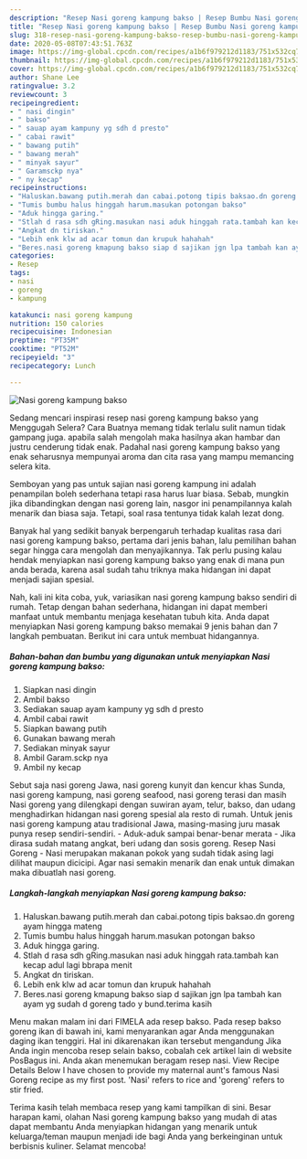 ```yaml
---
description: "Resep Nasi goreng kampung bakso | Resep Bumbu Nasi goreng kampung bakso Yang Sempurna"
title: "Resep Nasi goreng kampung bakso | Resep Bumbu Nasi goreng kampung bakso Yang Sempurna"
slug: 318-resep-nasi-goreng-kampung-bakso-resep-bumbu-nasi-goreng-kampung-bakso-yang-sempurna
date: 2020-05-08T07:43:51.763Z
image: https://img-global.cpcdn.com/recipes/a1b6f979212d1183/751x532cq70/nasi-goreng-kampung-bakso-foto-resep-utama.jpg
thumbnail: https://img-global.cpcdn.com/recipes/a1b6f979212d1183/751x532cq70/nasi-goreng-kampung-bakso-foto-resep-utama.jpg
cover: https://img-global.cpcdn.com/recipes/a1b6f979212d1183/751x532cq70/nasi-goreng-kampung-bakso-foto-resep-utama.jpg
author: Shane Lee
ratingvalue: 3.2
reviewcount: 3
recipeingredient:
- " nasi dingin"
- " bakso"
- " sauap ayam kampuny yg sdh d presto"
- " cabai rawit"
- " bawang putih"
- " bawang merah"
- " minyak sayur"
- " Garamsckp nya"
- " ny kecap"
recipeinstructions:
- "Haluskan.bawang putih.merah dan cabai.potong tipis baksao.dn goreng ayam hingga mateng"
- "Tumis bumbu halus hinggah harum.masukan potongan bakso"
- "Aduk hingga garing."
- "Stlah d rasa sdh gRing.masukan nasi aduk hinggah rata.tambah kan kecap adul lagi bbrapa menit"
- "Angkat dn tiriskan."
- "Lebih enk klw ad acar tomun dan krupuk hahahah"
- "Beres.nasi goreng kmapung bakso siap d sajikan jgn lpa tambah kan ayam yg sudah d goreng tado y bund.terima kasih"
categories:
- Resep
tags:
- nasi
- goreng
- kampung

katakunci: nasi goreng kampung 
nutrition: 150 calories
recipecuisine: Indonesian
preptime: "PT35M"
cooktime: "PT52M"
recipeyield: "3"
recipecategory: Lunch

---
```



![Nasi goreng kampung bakso](https://img-global.cpcdn.com/recipes/a1b6f979212d1183/751x532cq70/nasi-goreng-kampung-bakso-foto-resep-utama.jpg)

Sedang mencari inspirasi resep nasi goreng kampung bakso yang Menggugah Selera? Cara Buatnya memang tidak terlalu sulit namun tidak gampang juga. apabila salah mengolah maka hasilnya akan hambar dan justru cenderung tidak enak. Padahal nasi goreng kampung bakso yang enak seharusnya mempunyai aroma dan cita rasa yang mampu memancing selera kita.

Semboyan yang pas untuk sajian nasi goreng kampung ini adalah penampilan boleh sederhana tetapi rasa harus luar biasa. Sebab, mungkin jika dibandingkan dengan nasi goreng lain, nasgor ini penampilannya kalah menarik dan biasa saja. Tetapi, soal rasa tentunya tidak kalah lezat dong.

Banyak hal yang sedikit banyak berpengaruh terhadap kualitas rasa dari nasi goreng kampung bakso, pertama dari jenis bahan, lalu pemilihan bahan segar hingga cara mengolah dan menyajikannya. Tak perlu pusing kalau hendak menyiapkan nasi goreng kampung bakso yang enak di mana pun anda berada, karena asal sudah tahu triknya maka hidangan ini dapat menjadi sajian spesial.


Nah, kali ini kita coba, yuk, variasikan nasi goreng kampung bakso sendiri di rumah. Tetap dengan bahan sederhana, hidangan ini dapat memberi manfaat untuk membantu menjaga kesehatan tubuh kita. Anda dapat menyiapkan Nasi goreng kampung bakso memakai 9 jenis bahan dan 7 langkah pembuatan. Berikut ini cara untuk membuat hidangannya.

<!--inarticleads1-->

##### Bahan-bahan dan bumbu yang digunakan untuk menyiapkan Nasi goreng kampung bakso:

1. Siapkan  nasi dingin
1. Ambil  bakso
1. Sediakan  sauap ayam kampuny yg sdh d presto
1. Ambil  cabai rawit
1. Siapkan  bawang putih
1. Gunakan  bawang merah
1. Sediakan  minyak sayur
1. Ambil  Garam.sckp nya
1. Ambil  ny kecap


Sebut saja nasi goreng Jawa, nasi goreng kunyit dan kencur khas Sunda, nasi goreng kampung, nasi goreng seafood, nasi goreng terasi dan masih Nasi goreng yang dilengkapi dengan suwiran ayam, telur, bakso, dan udang menghadirkan hidangan nasi goreng spesial ala resto di rumah. Untuk jenis nasi goreng kampung atau tradisional Jawa, masing-masing juru masak punya resep sendiri-sendiri. - Aduk-aduk sampai benar-benar merata - Jika dirasa sudah matang angkat, beri udang dan sosis goreng. Resep Nasi Goreng - Nasi merupakan makanan pokok yang sudah tidak asing lagi dilihat maupun dicicipi. Agar nasi semakin menarik dan enak untuk dimakan maka dibuatlah nasi goreng. 

<!--inarticleads2-->

##### Langkah-langkah menyiapkan Nasi goreng kampung bakso:

1. Haluskan.bawang putih.merah dan cabai.potong tipis baksao.dn goreng ayam hingga mateng
1. Tumis bumbu halus hinggah harum.masukan potongan bakso
1. Aduk hingga garing.
1. Stlah d rasa sdh gRing.masukan nasi aduk hinggah rata.tambah kan kecap adul lagi bbrapa menit
1. Angkat dn tiriskan.
1. Lebih enk klw ad acar tomun dan krupuk hahahah
1. Beres.nasi goreng kmapung bakso siap d sajikan jgn lpa tambah kan ayam yg sudah d goreng tado y bund.terima kasih


Menu makan malam ini dari FIMELA ada resep bakso. Pada resep bakso goreng ikan di bawah ini, kami menyarankan agar Anda menggunakan daging ikan tenggiri. Hal ini dikarenakan ikan tersebut mengandung Jika Anda ingin mencoba resep selain bakso, cobalah cek artikel lain di website PosBagus ini. Anda akan menemukan beragam resep nasi. View Recipe Details Below I have chosen to provide my maternal aunt&#39;s famous Nasi Goreng recipe as my first post. &#39;Nasi&#39; refers to rice and &#39;goreng&#39; refers to stir fried. 

Terima kasih telah membaca resep yang kami tampilkan di sini. Besar harapan kami, olahan Nasi goreng kampung bakso yang mudah di atas dapat membantu Anda menyiapkan hidangan yang menarik untuk keluarga/teman maupun menjadi ide bagi Anda yang berkeinginan untuk berbisnis kuliner. Selamat mencoba!
